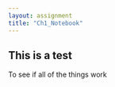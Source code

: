 ```yaml
---
layout: assignment
title: "Ch1_Notebook"
---
```


## This is a test

To see if all of the things work